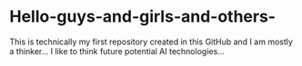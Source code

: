 # Hello-guys-and-girls-and-others-
This is technically my first repository created in this GitHub and I am mostly a thinker... I like to think future potential AI technologies...
